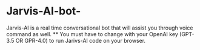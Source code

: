 # Jarvis-AI-bot-
Jarvis-AI is a real time conversational bot that will assist you through voice command as well.
** You must have to change with your OpenAI key (GPT-3.5 OR GPR-4.0) to run Jarivs-AI code on  your browser.
